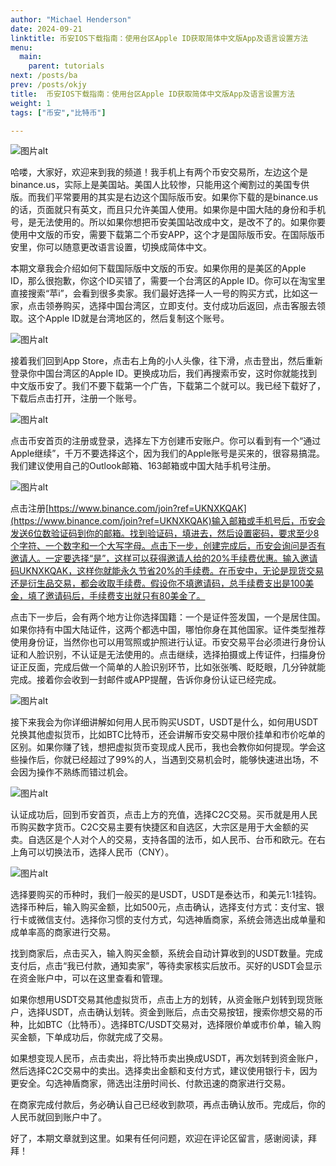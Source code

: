 ```yaml
---
author: "Michael Henderson"
date: 2024-09-21
linktitle: 币安IOS下载指南：使用台区Apple ID获取简体中文版App及语言设置方法
menu:
  main:
    parent: tutorials
next: /posts/ba
prev: /posts/okjy
title:  币安IOS下载指南：使用台区Apple ID获取简体中文版App及语言设置方法
weight: 1
tags: ["币安","比特币"]

---
```


![图片alt](https://s21.ax1x.com/2024/09/21/pAMMgvq.png "图片title")

哈喽，大家好，欢迎来到我的频道！我手机上有两个币安交易所，左边这个是binance.us，实际上是美国站。美国人比较惨，只能用这个阉割过的美国专供版。而我们平常要用的其实是右边这个国际版币安。如果你下载的是binance.us的话，页面就只有英文，而且只允许美国人使用。如果你是中国大陆的身份和手机号，是无法使用的。所以如果你想把币安美国站改成中文，是改不了的。如果你要使用中文版的币安，需要下载第二个币安APP，这个才是国际版币安。在国际版币安里，你可以随意更改语言设置，切换成简体中文。

本期文章我会介绍如何下载国际版中文版的币安。如果你用的是美区的Apple ID，那么很抱歉，你这个ID买错了，需要一个台湾区的Apple ID。你可以在淘宝里直接搜索“苹i”，会看到很多卖家。我们最好选择一人一号的购买方式，比如这一家，点击领券购买，选择中国台湾区，立即支付。支付成功后返回，点击客服去领取。这个Apple ID就是台湾地区的，然后复制这个账号。

![图片alt](https://s21.ax1x.com/2024/09/21/pAMMc2n.png "图片title")

接着我们回到App Store，点击右上角的小人头像，往下滑，点击登出，然后重新登录你中国台湾区的Apple ID。更换成功后，我们再搜索币安，这时你就能找到中文版币安了。我们不要下载第一个广告，下载第二个就可以。我已经下载好了，下载后点击打开，注册一个账号。

![图片alt](https://s21.ax1x.com/2024/09/21/pAMMBVS.png "图片title")

点击币安首页的注册或登录，选择左下方创建币安账户。你可以看到有一个“通过Apple继续”，千万不要选择这个，因为我们的Apple账号是买来的，很容易搞混。我们建议使用自己的Outlook邮箱、163邮箱或中国大陆手机号注册。

![图片alt](https://s21.ax1x.com/2024/09/21/pAMMwb8.png "图片title")

点击注册[https://www.binance.com/join?ref=UKNXKQAK](https://www.binance.com/join?ref=UKNXKQAK)输入邮箱或手机号后，币安会发送6位数验证码到你的邮箱。找到验证码，填进去，然后设置密码，要求至少8个字符、一个数字和一个大写字母。点击下一步，创建完成后，币安会询问是否有邀请人。一定要选择“是”，这样可以获得邀请人给的20%手续费优惠。输入邀请码UKNXKQAK，这样你就能永久节省20%的手续费。在币安中，无论是现货交易还是衍生品交易，都会收取手续费。假设你不填邀请码，总手续费支出是100美金，填了邀请码后，手续费支出就只有80美金了。

点击下一步后，会有两个地方让你选择国籍：一个是证件签发国，一个是居住国。如果你持有中国大陆证件，这两个都选中国，哪怕你身在其他国家。证件类型推荐使用身份证，当然你也可以用驾照或护照进行认证。币安交易平台必须进行身份认证和人脸识别，不认证是无法使用的。点击继续，选择拍摄或上传证件，扫描身份证正反面，完成后做一个简单的人脸识别环节，比如张张嘴、眨眨眼，几分钟就能完成。接着你会收到一封邮件或APP提醒，告诉你身份认证已经完成。

![图片alt](https://s21.ax1x.com/2024/09/21/pAMMDUg.png "图片title")

接下来我会为你详细讲解如何用人民币购买USDT，USDT是什么，如何用USDT兑换其他虚拟货币，比如BTC比特币，还会讲解币安交易中限价挂单和市价吃单的区别。如果你赚了钱，想把虚拟货币变现成人民币，我也会教你如何提现。学会这些操作后，你就已经超过了99%的人，当遇到交易机会时，能够快速进出场，不会因为操作不熟练而错过机会。

![图片alt](https://s21.ax1x.com/2024/09/21/pAMMyCj.png "图片title")

认证成功后，回到币安首页，点击上方的充值，选择C2C交易。买币就是用人民币购买数字货币。C2C交易主要有快捷区和自选区，大宗区是用于大金额的买卖。自选区是个人对个人的交易，支持各国的法币，如人民币、台币和欧元。在右上角可以切换法币，选择人民币（CNY）。

![图片alt](https://s21.ax1x.com/2024/09/21/pAMM68s.png "图片title")

选择要购买的币种时，我们一般买的是USDT，USDT是泰达币，和美元1:1挂钩。选择币种后，输入购买金额，比如500元，点击确认，选择支付方式：支付宝、银行卡或微信支付。选择你习惯的支付方式，勾选神盾商家，系统会筛选出成单量和成单率高的商家进行交易。


找到商家后，点击买入，输入购买金额，系统会自动计算收到的USDT数量。完成支付后，点击“我已付款，通知卖家”，等待卖家核实后放币。买好的USDT会显示在资金账户中，可以在这里查看和管理。


如果你想用USDT交易其他虚拟货币，点击上方的划转，从资金账户划转到现货账户，选择USDT，点击确认划转。资金到账后，点击交易按钮，搜索你想交易的币种，比如BTC（比特币）。选择BTC/USDT交易对，选择限价单或市价单，输入购买金额，下单成功后，你就完成了交易。


如果想变现人民币，点击卖出，将比特币卖出换成USDT，再次划转到资金账户，然后选择C2C交易中的卖出。选择卖出金额和支付方式，建议使用银行卡，因为更安全。勾选神盾商家，筛选出注册时间长、付款迅速的商家进行交易。

在商家完成付款后，务必确认自己已经收到款项，再点击确认放币。完成后，你的人民币就回到账户中了。

好了，本期文章就到这里。如果有任何问题，欢迎在评论区留言，感谢阅读，拜拜！